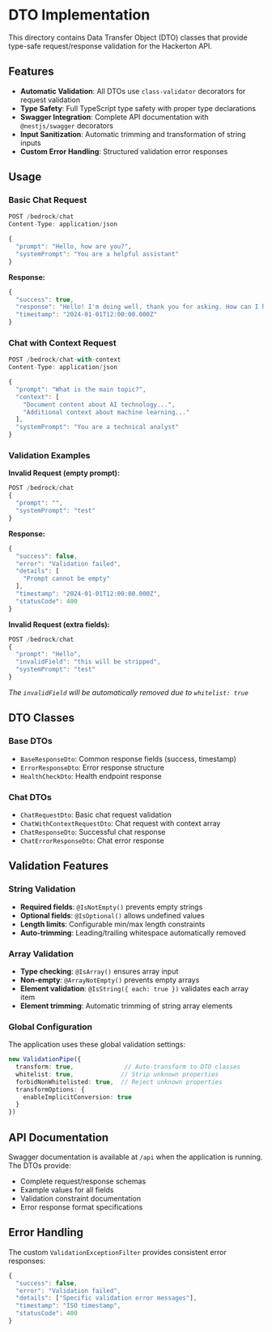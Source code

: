 # DTO Implementation

This directory contains Data Transfer Object (DTO) classes that provide type-safe request/response validation for the Hackerton API.

## Features

- **Automatic Validation**: All DTOs use `class-validator` decorators for request validation
- **Type Safety**: Full TypeScript type safety with proper type declarations  
- **Swagger Integration**: Complete API documentation with `@nestjs/swagger` decorators
- **Input Sanitization**: Automatic trimming and transformation of string inputs
- **Custom Error Handling**: Structured validation error responses

## Usage

### Basic Chat Request

```typescript
POST /bedrock/chat
Content-Type: application/json

{
  "prompt": "Hello, how are you?",
  "systemPrompt": "You are a helpful assistant"
}
```

**Response:**
```typescript
{
  "success": true,
  "response": "Hello! I'm doing well, thank you for asking. How can I help you today?",
  "timestamp": "2024-01-01T12:00:00.000Z"
}
```

### Chat with Context Request

```typescript
POST /bedrock/chat-with-context
Content-Type: application/json

{
  "prompt": "What is the main topic?",
  "context": [
    "Document content about AI technology...",
    "Additional context about machine learning..."
  ],
  "systemPrompt": "You are a technical analyst"
}
```

### Validation Examples

**Invalid Request (empty prompt):**
```typescript
POST /bedrock/chat
{
  "prompt": "",
  "systemPrompt": "test"
}
```

**Response:**
```typescript
{
  "success": false,
  "error": "Validation failed",
  "details": [
    "Prompt cannot be empty"
  ],
  "timestamp": "2024-01-01T12:00:00.000Z",
  "statusCode": 400
}
```

**Invalid Request (extra fields):**
```typescript
POST /bedrock/chat
{
  "prompt": "Hello",
  "invalidField": "this will be stripped",
  "systemPrompt": "test"
}
```
*The `invalidField` will be automatically removed due to `whitelist: true`*

## DTO Classes

### Base DTOs
- `BaseResponseDto`: Common response fields (success, timestamp)
- `ErrorResponseDto`: Error response structure
- `HealthCheckDto`: Health endpoint response

### Chat DTOs
- `ChatRequestDto`: Basic chat request validation
- `ChatWithContextRequestDto`: Chat request with context array
- `ChatResponseDto`: Successful chat response
- `ChatErrorResponseDto`: Chat error response

## Validation Features

### String Validation
- **Required fields**: `@IsNotEmpty()` prevents empty strings
- **Optional fields**: `@IsOptional()` allows undefined values
- **Length limits**: Configurable min/max length constraints
- **Auto-trimming**: Leading/trailing whitespace automatically removed

### Array Validation
- **Type checking**: `@IsArray()` ensures array input
- **Non-empty**: `@ArrayNotEmpty()` prevents empty arrays  
- **Element validation**: `@IsString({ each: true })` validates each array item
- **Element trimming**: Automatic trimming of string array elements

### Global Configuration
The application uses these global validation settings:

```typescript
new ValidationPipe({
  transform: true,              // Auto-transform to DTO classes
  whitelist: true,             // Strip unknown properties
  forbidNonWhitelisted: true,  // Reject unknown properties
  transformOptions: {
    enableImplicitConversion: true
  }
})
```

## API Documentation

Swagger documentation is available at `/api` when the application is running. The DTOs provide:

- Complete request/response schemas
- Example values for all fields
- Validation constraint documentation
- Error response format specifications

## Error Handling

The custom `ValidationExceptionFilter` provides consistent error responses:

```typescript
{
  "success": false,
  "error": "Validation failed",
  "details": ["Specific validation error messages"],
  "timestamp": "ISO timestamp",
  "statusCode": 400
}
```